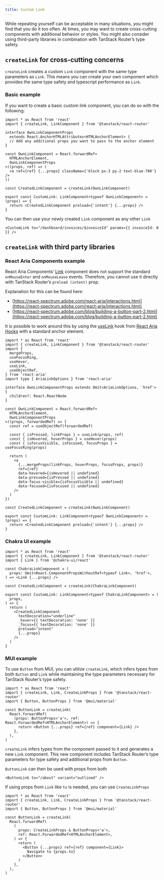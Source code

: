 ```yaml
---
title: Custom Link
---
```


While repeating yourself can be acceptable in many situations, you might find that you do it too often. At times, you may want to create cross-cutting components with additional behavior or styles. You might also consider using third-party libraries in combination with TanStack Router’s type safety.

## `createLink` for cross-cutting concerns

`createLink` creates a custom `Link` component with the same type parameters as `Link`. This means you can create your own component which provides the same type safety and typescript performance as `Link`.

### Basic example

If you want to create a basic custom link component, you can do so with the following:

```tsx
import * as React from 'react'
import { createLink, LinkComponent } from '@tanstack/react-router'

interface OwnLinkComponentProps
  extends React.AnchorHTMLAttributes<HTMLAnchorElement> {
  // Add any additional props you want to pass to the anchor element
}

const OwnLinkComponent = React.forwardRef<
  HTMLAnchorElement,
  OwnLinkComponentProps
>((props, ref) => (
  <a ref={ref} {...props} className={'block px-3 py-2 text-blue-700'} />
))

const CreatedLinkComponent = createLink(OwnLinkComponent)

export const CustomLink: LinkComponent<typeof OwnLinkComponent> = (props) => {
  return <CreatedLinkComponent preload={'intent'} {...props} />
}
```

You can then use your newly created `Link` component as any other `Link`

```tsx
<CustomLink to="/dashboard/invoices/$invoiceId" params={{ invoiceId: 0 }} />
```

## `createLink` with third party libraries

### React Aria Components example

React Aria Components’
[Link](https://react-spectrum.adobe.com/react-aria/Link.html) component does not support the standard `onMouseEnter` and `onMouseLeave` events.
Therefore, you cannot use it directly with TanStack Router’s `preload (intent)` prop.

Explanation for this can be found here:

- [https://react-spectrum.adobe.com/react-aria/interactions.html](https://react-spectrum.adobe.com/react-aria/interactions.html)
- [https://react-spectrum.adobe.com/blog/building-a-button-part-2.html](https://react-spectrum.adobe.com/blog/building-a-button-part-2.html)

It is possible to work around this by using the [useLink](https://react-spectrum.adobe.com/react-aria/useLink.html) hook from [React Aria Hooks](https://react-spectrum.adobe.com/react-aria/hooks.html) with a standard anchor element.

```tsx
import * as React from 'react'
import { createLink, LinkComponent } from '@tanstack/react-router'
import {
  mergeProps,
  useFocusRing,
  useHover,
  useLink,
  useObjectRef,
} from 'react-aria'
import type { AriaLinkOptions } from 'react-aria'

interface OwnLinkComponentProps extends Omit<AriaLinkOptions, 'href'> {
  children?: React.ReactNode
}

const OwnLinkComponent = React.forwardRef<
  HTMLAnchorElement,
  OwnLinkComponentProps
>((props, forwardedRef) => {
  const ref = useObjectRef(forwardedRef)

  const { isPressed, linkProps } = useLink(props, ref)
  const { isHovered, hoverProps } = useHover(props)
  const { isFocusVisible, isFocused, focusProps } = useFocusRing(props)

  return (
    <a
      {...mergeProps(linkProps, hoverProps, focusProps, props)}
      ref={ref}
      data-hovered={isHovered || undefined}
      data-pressed={isPressed || undefined}
      data-focus-visible={isFocusVisible || undefined}
      data-focused={isFocused || undefined}
    />
  )
})

const CreatedLinkComponent = createLink(OwnLinkComponent)

export const CustomLink: LinkComponent<typeof OwnLinkComponent> = (props) => {
  return <CreatedLinkComponent preload={'intent'} {...props} />
}
```

### Chakra UI example

```tsx
import * as React from 'react'
import { createLink, LinkComponent } from '@tanstack/react-router'
import { Link } from '@chakra-ui/react'

const ChakraLinkComponent = (
  props: Omit<React.ComponentPropsWithoutRef<typeof Link>, 'href'>,
) => <Link {...props} />

const CreatedLinkComponent = createLink(ChakraLinkComponent)

export const CustomLink: LinkComponent<typeof ChakraLinkComponent> = (
  props,
) => {
  return (
    <CreatedLinkComponent
      textDecoration="underline"
      _hover={{ textDecoration: 'none' }}
      _focus={{ textDecoration: 'none' }}
      preload="intent"
      {...props}
    />
  )
}
```

### MUI example

To use `Button` from MUI, you can utilize `createLink`, which infers types from both `Button` and `Link` while maintaining the type parameters necessary for TanStack Router’s type safety.

```tsx
import * as React from 'react'
import { createLink, Link, CreateLinkProps } from '@tanstack/react-router'
import { Button, ButtonProps } from '@mui/material'

const ButtonLink = createLink(
  React.forwardRef(
    (props: ButtonProps<'a'>, ref: React.ForwardedRef<HTMLAnchorElement>) => {
      return <Button {...props} ref={ref} component={Link} />
    },
  ),
)
```

`createLink` infers types from the component passed to it and generates a new `Link` component. This new component includes TanStack Router’s type parameters for type safety and additional props from `Button`.

`ButtonLink` can then be used with props from both

```tsx
<ButtonLink to="/about" variant="outlined" />
```

If using props from `Link` like `to` is needed, you can use `CreateLinkProps`

```tsx
import * as React from 'react'
import { createLink, Link, CreateLinkProps } from '@tanstack/react-router'
import { Button, ButtonProps } from '@mui/material'

const ButtonLink = createLink(
  React.forwardRef(
    (
      props: CreateLinkProps & ButtonProps<'a'>,
      ref: React.ForwardedRef<HTMLAnchorElement>,
    ) => {
      return (
        <Button {...props} ref={ref} component={Link}>
          Navigate to {props.to}
        </Button>
      )
    },
  ),
)
```
